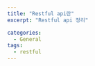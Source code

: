 ```yaml
---
title: "Restful api란"
excerpt: "Restful api 정리"

categories:
  - General
tags:
  - restful
---
```



